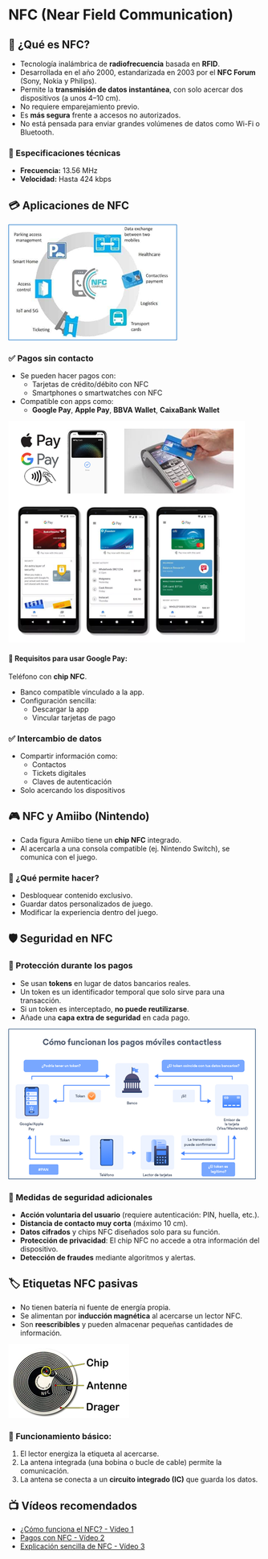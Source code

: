 # NFC (Near Field Communication)

## 📡 ¿Qué es NFC?

- Tecnología inalámbrica de **radiofrecuencia** basada en **RFID**.
- Desarrollada en el año 2000, estandarizada en 2003 por el **NFC Forum** (Sony, Nokia y Philips).
- Permite la **transmisión de datos instantánea**, con solo acercar dos dispositivos (a unos 4–10 cm).
- No requiere emparejamiento previo.
- Es **más segura** frente a accesos no autorizados.
- No está pensada para enviar grandes volúmenes de datos como Wi-Fi o Bluetooth.

### 📶 Especificaciones técnicas

- **Frecuencia:** 13.56 MHz
- **Velocidad:** Hasta 424 kbps

## 💳 Aplicaciones de NFC

![](img/2025-04-15-17-21-00.png)

### ✅ Pagos sin contacto

- Se pueden hacer pagos con:
  - Tarjetas de crédito/débito con NFC
  - Smartphones o smartwatches con NFC
- Compatible con apps como:
  - **Google Pay**, **Apple Pay**, **BBVA Wallet**, **CaixaBank Wallet**

![](img/2025-04-15-17-20-51.png)

#### 🔧 Requisitos para usar Google Pay:
Teléfono con **chip NFC**.
- Banco compatible vinculado a la app.
- Configuración sencilla:
  - Descargar la app
  - Vincular tarjetas de pago

### ✅ Intercambio de datos

- Compartir información como:
  - Contactos
  - Tickets digitales
  - Claves de autenticación
- Solo acercando los dispositivos

## 🎮 NFC y Amiibo (Nintendo)

- Cada figura Amiibo tiene un **chip NFC** integrado.
- Al acercarla a una consola compatible (ej. Nintendo Switch), se comunica con el juego.

### 📌 ¿Qué permite hacer?

- Desbloquear contenido exclusivo.
- Guardar datos personalizados de juego.
- Modificar la experiencia dentro del juego.

## 🛡️ Seguridad en NFC

### 🔐 Protección durante los pagos

- Se usan **tokens** en lugar de datos bancarios reales.
- Un token es un identificador temporal que solo sirve para una transacción.
- Si un token es interceptado, **no puede reutilizarse**.
- Añade una **capa extra de seguridad** en cada pago.

![](img/2025-04-15-17-20-23.png)

### 📲 Medidas de seguridad adicionales

- **Acción voluntaria del usuario** (requiere autenticación: PIN, huella, etc.).
- **Distancia de contacto muy corta** (máximo 10 cm).
- **Datos cifrados** y chips NFC diseñados solo para su función.
- **Protección de privacidad**: El chip NFC no accede a otra información del dispositivo.
- **Detección de fraudes** mediante algoritmos y alertas.

## 🏷️ Etiquetas NFC pasivas

- No tienen batería ni fuente de energía propia.
- Se alimentan por **inducción magnética** al acercarse un lector NFC.
- Son **reescribibles** y pueden almacenar pequeñas cantidades de información.

![](img/2025-04-15-17-20-11.png)

### 🔧 Funcionamiento básico:

1. El lector energiza la etiqueta al acercarse.
2. La antena integrada (una bobina o bucle de cable) permite la comunicación.
3. La antena se conecta a un **circuito integrado (IC)** que guarda los datos.

## 📺 Vídeos recomendados

- [¿Cómo funciona el NFC? - Vídeo 1](https://www.youtube.com/watch?v=YYQ9-HHENsg)
- [Pagos con NFC - Vídeo 2](https://www.youtube.com/watch?v=dV5DcjCL9As)
- [Explicación sencilla de NFC - Vídeo 3](https://www.youtube.com/watch?v=fkre-fLzR84)
